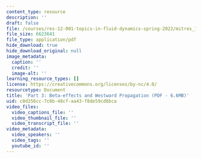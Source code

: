 ```yaml
---
content_type: resource
description: ''
draft: false
file: /courses/res-12-001-topics-in-fluid-dynamics-spring-2022/mitres_12_001_act_p3.pdf
file_size: 6623641
file_type: application/pdf
hide_download: true
hide_download_original: null
image_metadata:
  caption: ''
  credit: ''
  image-alt: ''
learning_resource_types: []
license: https://creativecommons.org/licenses/by-nc/4.0/
resourcetype: Document
title: 'Part 3: Beta-effects and Westward Propagation (PDF - 6.6MB)'
uid: c0d256cc-7c0b-48cf-aa43-f8de59cd6bca
video_files:
  video_captions_file: ''
  video_thumbnail_file: ''
  video_transcript_file: ''
video_metadata:
  video_speakers: ''
  video_tags: ''
  youtube_id: ''
---
```

